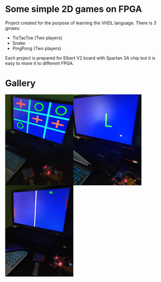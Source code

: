 # Some simple 2D games on FPGA

Project created for the purpose of learning the VHDL language. There is 3 gmaes:
* TicTacToe (Two players)
* Snake
* PingPong (Two players)

Each project is prepared for Elbert V2 board with Spartan 3A chip but it is easy to move it to different FPGA.

# Gallery
<img align="left" src="https://github.com/sebastiansiedlarz409/FPGA-Games/blob/master/TicTacToe/tictactoe.jpg" width=220>
<img align="left" src="https://github.com/sebastiansiedlarz409/FPGA-Games/blob/master/Snake/snake.jpg" width=220>
<img align="left" src="https://github.com/sebastiansiedlarz409/FPGA-Games/blob/master/PingPong/pingpong.jpg" width=220>